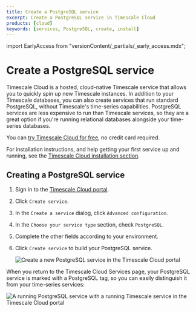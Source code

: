 ```yaml
---
title: Create a PostgreSQL service
excerpt: Create a PostgreSQL service in Timescale Cloud
products: [cloud]
keywords: [services, PostgreSQL, create, install]
---
```


import EarlyAccess from "versionContent/_partials/_early_access.mdx";

# Create a PostgreSQL service

<EarlyAccess />

Timescale Cloud is a hosted, cloud-native Timescale service that allows you to
quickly spin up new Timescale instances. In addition to your Timescale
databases, you can also create services that run standard PostgreSQL, without
Timescale's time-series capabilities. PostgreSQL services are less expensive to
run than Timescale services, so they are a great option if you're running
relational databases alongside your time-series databases.

You can [try Timescale Cloud for free][sign-up], no credit card required.

For installation instructions, and help getting your first service up and
running, see the [Timescale Cloud installation section][cloud-install].

<Procedure>

## Creating a PostgreSQL service

1.  Sign in to the [Timescale Cloud portal][cloud-console].
1.  Click `Create service`.
1.  In the `Create a service` dialog, click `Advanced configuration`.
1.  In the `Choose your service type` section, check `PostgreSQL`.
1.  Complete the other fields according to your environment.
1.  Click `Create service` to build your PostgreSQL service.

    <img
        class="main-content__illustration"
        src="https://s3.amazonaws.com/assets.timescale.com/docs/images/tsc-create-pgservice.png"
        alt="Create a new PostgreSQL service in the Timescale Cloud portal"
    />

</Procedure>

When you return to the Timescale Cloud Services page, your PostgreSQL service is
marked with a PostgreSQL tag, so you can easily distinguish it from your
time-series services:

<img
    class="main-content__illustration"
    src="https://s3.amazonaws.com/assets.timescale.com/docs/images/tsc-view-pgservice.png"
    alt="A running PostgreSQL service with a running Timescale service in the Timescale Cloud portal"
/>

[cloud-install]: /install/:currentVersion:/installation-cloud/
[sign-up]: https://www.timescale.com/timescale-signup
[cloud-console]: https://console.cloud.timescale.com/
